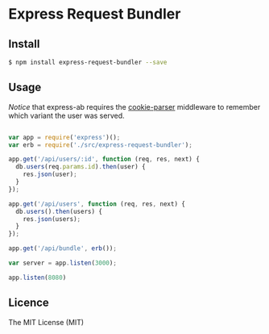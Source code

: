 # Express Request Bundler

## Install

```bash
$ npm install express-request-bundler --save
```

## Usage

_Notice_ that express-ab requires the [cookie-parser](https://www.npmjs.org/package/cookie-parser) middleware to remember which variant the user was served.

```javascript

var app = require('express')();
var erb = require('./src/express-request-bundler');

app.get('/api/users/:id', function (req, res, next) {
  db.users(req.params.id).then(user) {
    res.json(user);
  }
});

app.get('/api/users', function (req, res, next) {
  db.users().then(users) {
    res.json(users);
  }
});

app.get('/api/bundle', erb());

var server = app.listen(3000);

app.listen(8080)
```

## Licence
The MIT License (MIT)
